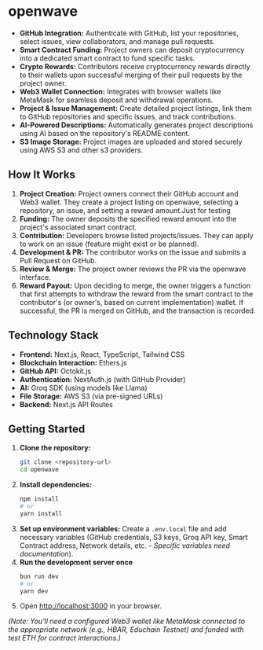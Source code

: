 # openwave

- **GitHub Integration:** Authenticate with GitHub, list your repositories, select issues, view collaborators, and manage pull requests.
- **Smart Contract Funding:** Project owners can deposit cryptocurrency into a dedicated smart contract to fund specific tasks.
- **Crypto Rewards:** Contributors receive cryptocurrency rewards directly to their wallets upon successful merging of their pull requests by the project owner.
- **Web3 Wallet Connection:** Integrates with browser wallets like MetaMask for seamless deposit and withdrawal operations.
- **Project & Issue Management:** Create detailed project listings, link them to GitHub repositories and specific issues, and track contributions.
- **AI-Powered Descriptions:** Automatically generates project descriptions using AI based on the repository's README content.
- **S3 Image Storage:** Project images are uploaded and stored securely using AWS S3 and other s3 providers.

## How It Works

1.  **Project Creation:** Project owners connect their GitHub account and Web3 wallet. They create a project listing on openwave, selecting a repository, an issue, and setting a reward amount.Just for testing
2.  **Funding:** The owner deposits the specified reward amount into the project's associated smart contract.
3.  **Contribution:** Developers browse listed projects/issues. They can apply to work on an issue (feature might exist or be planned).
4.  **Development & PR:** The contributor works on the issue and submits a Pull Request on GitHub.
5.  **Review & Merge:** The project owner reviews the PR via the openwave interface.
6.  **Reward Payout:** Upon deciding to merge, the owner triggers a function that first attempts to withdraw the reward from the smart contract to the contributor's (or owner's, based on current implementation) wallet. If successful, the PR is merged on GitHub, and the transaction is recorded.

## Technology Stack

- **Frontend:** Next.js, React, TypeScript, Tailwind CSS
- **Blockchain Interaction:** Ethers.js
- **GitHub API:** Octokit.js
- **Authentication:** NextAuth.js (with GitHub Provider)
- **AI:** Groq SDK (using models like Llama)
- **File Storage:** AWS S3 (via pre-signed URLs)
- **Backend:** Next.js API Routes

## Getting Started

1.  **Clone the repository:**
    ```bash
    git clone <repository-url>
    cd openwave
    ```
2.  **Install dependencies:**
    ```bash
    npm install
    # or
    yarn install
    ```
3.  **Set up environment variables:** Create a `.env.local` file and add necessary variables (GitHub credentials, S3 keys, Groq API key, Smart Contract address, Network details, etc. - _Specific variables need documentation_).
4.  **Run the development server once**
    ```bash
    bun run dev
    # or
    yarn dev
    ```
5.  Open [http://localhost:3000](http://localhost:3000) in your browser.

_(Note: You'll need a configured Web3 wallet like MetaMask connected to the appropriate network (e.g., HBAR, Educhain Testnet) and funded with test ETH for contract interactions.)_
